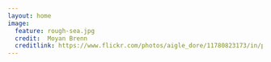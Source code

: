 ```yaml
---
layout: home
image:
  feature: rough-sea.jpg
  credit:  Moyan Brenn
  creditlink: https://www.flickr.com/photos/aigle_dore/11780823173/in/photolist-iX2NhV-phRSfc-p2Ko9R-opS52C-qyHHWv-pHJRRx-open67-oDGiDq-opewcn-baAwDe-iX3Ew3-7XZkSb-bVJEHT-bVJELa-fKZ7eX-kA93ov-ef5Rzc-eeNjEZ-5USbfV-7Huqje-6rTmxn-ogNCjg-dmE7JG-8opWYC-6Ry49m-dNCN26-8awY3N-9eTmXB-6wWffb-96E846-8jseGz-737Dom-nADaEM-9tXxGi-anyLkn-6vyV8Q-8BBTR4-8GgJYe-4Jz6rM-7CMCXh-8oKjx6-gQdUt1-qNEFW1-6h6gsT-6se3Rf-pX1vCd-oGoK9w-85LtHS-6nEnJZ-ck8qbq
---
```

